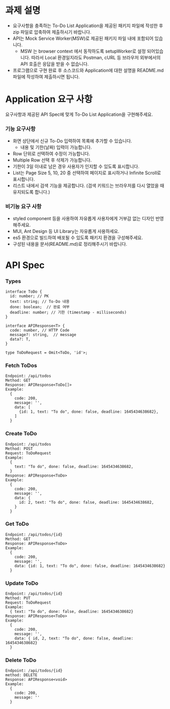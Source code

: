 # 과제 설명

* 요구사항을 충족하는 To-Do List Application을 제공된 패키지 파일에  작성한 후 zip 파일로 압축하여 제출하시기 바랍니다.
* API는 Mock Service Worker(MSW)로 제공된 패키지 파일 내에 포함되어 있습니다.
  - MSW 는 browser context 에서 동작하도록 setupWorker로 설정 되어있습니다. 따라서 Local 환경일지라도 Postman, cURL 등 브라우저 외부에서의 API 호출은 응답을 받을 수 없습니다.
* 프로그램으로 구현 완료 후 소스코드와 Application에 대한 설명을 README.md파일에 작성하여 제출하시면 됩니다.

# Application 요구 사항

요구사항과 제공된 API Spec에 맞게 To-Do List Application을 구현해주세요.

### 기능 요구사항

- 화면 상단에서 신규 To-Do 입력하여 목록에 추가할 수 있습니다.
  - 내용 및 기한(날짜) 입력이 가능합니다.
- Row 단위로 선택하여 수정이 가능합니다.
- Multiple Row 선택 후 삭제가 가능합니다.
- 기한이 3일 이내로 남은 경우 사용자가 인지할 수 있도록 표시합니다.
- List는 Page Size 5, 10, 20 중 선택하여 페이지로 표시하거나 Infinite Scroll로 표시합니다.
- 리스트 내에서 검색 기능을 제공합니다. (검색 키워드는 브라우저를 다시 열었을 때 유지되도록 합니다.)

### 비기능 요구 사항

- styled component 등을 사용하여 자유롭게 사용자에게 거부감 없는 디자인 반영해주세요.
- MUI, Ant Design 등 UI Library는 자유롭게 사용하세요.
- es5 환경으로 빌드하여 배포될 수 있도록 패키지 환경을 구성해주세요.
- 구성된 내용을 문서(README.md)로 정리해주시기 바랍니다.

# API Spec

### Types

```tsx
interface ToDo {
  id: number; // PK
  text: string; // To-Do 내용
  done: boolean;  // 완료 여부
  deadline: number; // 기한 (timestamp - milliseconds)
}

interface APIResponse<T> {
  code: number, // HTTP Code
  message?: string,  // message
  data?: T,
}

type ToDoRequest = Omit<ToDo, 'id'>;
```

### Fetch ToDos

```tsx
Endpoint: /api/todos
Method: GET
Response: APIResponse<ToDo[]>
Example:
  {
    code: 200,
    message: '',
    data: [
      {id: 1, text: "To do", done: false, deadline: 1645434638682},
    ]
  }
```

### Create ToDo

```tsx
Endpoint: /api/todos
Method: POST
Request: ToDoRequest
Example:
  {
    text: "To do", done: false, deadline: 1645434638682,
  }
Response: APIResponse<ToDo>
Example:
  {
    code: 200,
    message: '',
    data: {
      id: 2, text: "To do", done: false, deadline: 1645434638682,
    }
  }

```

### Get ToDo

```tsx
Endpoint: /api/todos/{id}
Method: GET
Response: APIResponse<ToDo>
Example:
  {
    code: 200,
    message: '',
    data: {id: 1, text: "To do", done: false, deadline: 1645434638682}
  }

```

### Update ToDo

```tsx
Endpoint: /api/todos/{id}
Method: PUT
Request: ToDoRequest
Example:
  { text: "To do", done: false, deadline: 1645434638682}
Response: APIResponse<ToDo>
Example:
  {
    code: 200,
    message: '',
    data: { id, 2, text: "To do", done: false, deadline: 1645434638682}
  }
```

### Delete ToDo

```tsx
Endpoint: /api/todos/{id}
method: DELETE
Response: APIResponse<void>
Example:
  {
    code: 200,
    message: ''
  }
```
